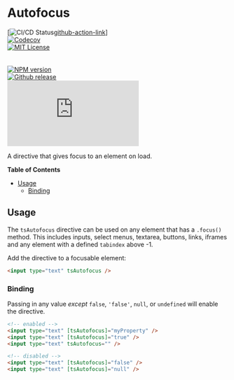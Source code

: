 <h1>Autofocus</h1>

[![CI/CD Status][github-action-badge][github-action-link]]  
[![Codecov][codecov-badge]][codecov-project]  
[![MIT License][license-image]][license-url]  
<br>  
[![NPM version][npm-version-image]][npm-package]  
[![Github release][gh-release-badge]][gh-releases]  
[![Library size][file-size-badge]][raw-distribution-js]

A directive that gives focus to an element on load.

<!-- START doctoc generated TOC please keep comment here to allow auto update -->
<!-- DON'T EDIT THIS SECTION, INSTEAD RE-RUN doctoc TO UPDATE -->
**Table of Contents**

- [Usage](#usage)
  - [Binding](#binding)

<!-- END doctoc generated TOC please keep comment here to allow auto update -->

## Usage

The `tsAutofocus` directive can be used on any element that has a `.focus()` method. This includes
inputs, select menus, textarea, buttons, links, iframes and any element with a defined `tabindex`
above -1.

Add the directive to a focusable element:

```html
<input type="text" tsAutofocus />
```

### Binding

Passing in any value _except_ `false`, `'false'`, `null`, or `undefined` will enable the directive.

```html
<!-- enabled -->
<input type="text" [tsAutofocus]="myProperty" />
<input type="text" [tsAutofocus]="true" />
<input type="text" tsAutofocus="" />

<!-- disabled -->
<input type="text" [tsAutofocus]="false" />
<input type="text" [tsAutofocus]="null" />
```

<!-- Links -->
[license-url]:         https://github.com/GetTerminus/terminus-oss/blob/master/LICENSE
[license-image]:       http://img.shields.io/badge/license-MIT-blue.svg
[codecov-project]:     https://codecov.io/gh/GetTerminus/terminus-oss
[codecov-badge]:       https://codecov.io/gh/GetTerminus/terminus-oss/branch/master/graph/badge.svg
[npm-version-image]:   http://img.shields.io/npm/v/@terminus/ui-autofocus.svg
[npm-package]:         https://www.npmjs.com/package/@terminus/ui-autofocus
[gh-release-badge]:    https://img.shields.io/github/release/GetTerminus/terminus-oss.svg
[gh-releases]:         https://github.com/GetTerminus/terminus-ui/releases/
[github-action-badge]: https://github.com/GetTerminus/terminus-oss/workflows/CI%20Release/badge.svg
[github-action-link]:  https://github.com/GetTerminus/terminus-oss/actions?query=workflow%3A%22CI+Release%22
[file-size-badge]:     http://img.badgesize.io/https://unpkg.com/@terminus/ui-autofocus/bundles/terminus-ui-autofocus.umd.min.js?compression=gzip
[raw-distribution-js]: https://unpkg.com/@terminus/ui-autofocus/bundles/terminus-ui-autofocus.umd.js
